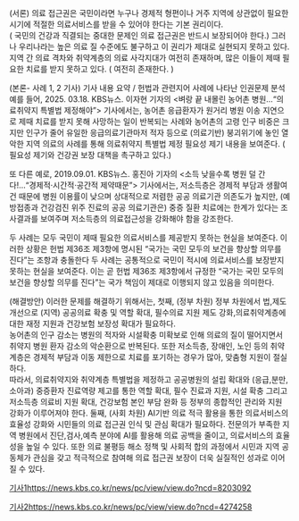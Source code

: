 (서론)
의료 접근권은 국민이라면 누구나 경제적 형편이나 거주 지역에 상관없이 필요한 시기에 적절한 의료서비스를 받을 수 있어야 한다는 기본 권리이다.   
( 국민의 건강과 직결되는 중대한 문제인 의료 접근권은 반드시 보장되어야 한다.)
그러나 우리나라는 높은 의료 질 수준에도 불구하고 이 권리가 제대로 실현되지 못하고 있다.    지역 간 의료 격차와 취약계층의 의료 사각지대가 여전히 존재하며, 많은 이들이 제때 필요한 치료를 받지 못하고 있다.   ( 여전히 존재한다. )

(본론- 사례 1, 2 기사)    기사 내용 요약  /  헌법과 관련지어 사례에 나타난 인권문제 분석
예를 들어, 2025. 03.18. KBS뉴스. 이자현 기자의 <벼랑 끝 내몰린 농어촌 병원…“의료취약지 특별법 제정해야”> 기사에서는, 농어촌 응급환자가 원거리 병원 이송 지연으로 제때 치료를 받지 못해 사망하는 일이 반복되는 사례와 농어촌의 고령 인구 비중은 크지만 인구가 줄어 유일한 응급의료기관마저 적자 등으로 (의료기반) 붕괴위기에 놓인 열악한 지역 의료의 사례를 통해 의료취약지 특별법 제정 필요성 제기 내용을 보여준다. ( 필요성 제기와 건강권 보장 대책을 촉구하고 있다.)

또 다른 예로, 2019.09.01. KBS뉴스. 홍진아 기자의 <소득 낮을수록 병원 덜 간다!…“경제적·시간적·공간적 제약때문”> 기사에서는, 저소득층은 경제적 부담과 생활여건 때문에 병원 이용률이 낮으며 상대적으로 저렴한 공공 의료기관 의존도가 높지만, (예방접종과 건강검진 위주 진료의 공공 의료기관은) 중증 질환 치료에는 한계가 있다는 조사결과를 보여주며 저소득층의 의료접근성을 강화해야 함을 강조한다.    

두 사례는 모두 국민이 제때 필요한 의료서비스를 제공받지 못하는 현실을 보여준다. 
이러한 상황은 헌법 제36조 제3항에 명시된 “국가는 국민 모두의 보건을 향상할 의무를 진다”는 조항과 충돌한다
두 사례는 공통적으로 국민이 적시에 의료서비스를 보장받지 못하는 현실을 보여준다. 이는 곧 헌법 제36조 제3항에서 규정한 “국가는 국민 모두의 보건을 향상할 의무를 진다”는 국가 책임이 제대로 이행되지 않고 있음을 의미한다.


(해결방안)  이러한 문제를 해결하기 위해서는, 
첫째, (정부 차원)   정부 차원에서 법,제도 개선으로 (지역) 공공의료 확충 및 역할 확대, 필수의료 지원 제도 강화,의료취약계층에 대한 재정 지원과 건강보험 보장성 확대가 필요하다.  
농어촌의 인구 감소는 병원의 적자와 시설확충 미확보로 인해 의료의 질이 떨어지면서 취약지 병원 환자 감소의 악순환으로 반복된다.     또한 저소득층, 장애인, 노인 등의 취약계층은 경제적 부담과 이동 제한으로 치료를 포기하는 경우가 많아, 맞춤형 지원이 절실하다.   
따라서, 의료취약지와 취약계층 특별법을 제정하고 공공병원의 설립 확대와 (응급,분만,소아과) 중증환자 진료역량 제고를 통한 역할 확대, 필수 진료과 지원, 시설 확충 그리고 저소득층 의료비 지원 확대, 건강보험 본인 부담 완화 등 정부의 종합적인 관리와 지원 강화가 이루어져야 한다. 
둘째, (사회 차원)   AI기반 의료 적극 활용을 통한 의료서비스의 효율성 강화와 시민들의 의료 접근권 인식 및 관심 확대가 필요하다. 
전문의가 부족한 지역 병원에서 진단,검사,예측 분야에 AI를 활용해 의료 공백을 줄이고, 의료서비스의 효율성을 높일 수 있다. 또한 의료 불평등 해소 정책 및 사회적 합의 과정에서 시민과 지역 공동체가 관심을 갖고 적극적으로 참여해 의료 접근권 보장이 더욱 실질적인 성과로 이어질 수 있다.

[기사1](https://news.kbs.co.kr/news/pc/view/view.do?ncd=8203092)https://news.kbs.co.kr/news/pc/view/view.do?ncd=8203092

[기사2](https://news.kbs.co.kr/news/pc/view/view.do?ncd=4274258)https://news.kbs.co.kr/news/pc/view/view.do?ncd=4274258
